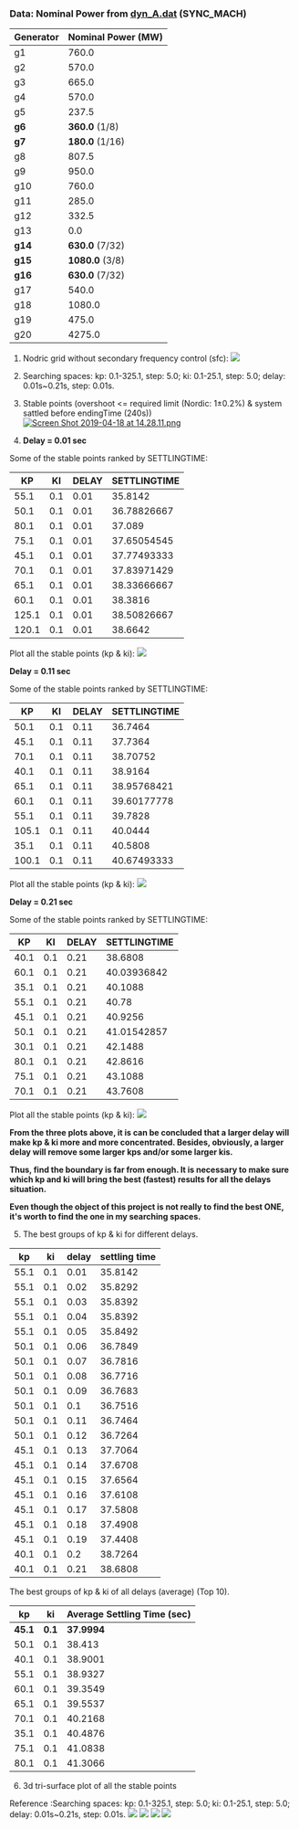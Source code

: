 ### Data: Nominal Power from [dyn_A.dat](https://github.com/realgjl/sfcNordic/blob/master/examples/dyn_A.dat) (SYNC_MACH)
| Generator | Nominal Power (MW)|
|-----------|-------------------|
| g1        | 760.0             |
| g2        | 570.0             |
| g3        | 665.0             |
| g4        | 570.0             |
| g5        | 237.5             |
| **g6**    | **360.0** (1/8)   |
| **g7**    | **180.0** (1/16)  |
| g8        | 807.5             |
| g9        | 950.0             |
| g10       | 760.0             |
| g11       | 285.0             |
| g12       | 332.5             |
| g13       | 0.0               |
| **g14**   | **630.0** (7/32)  |
| **g15**   | **1080.0** (3/8)  |
| **g16**   | **630.0** (7/32)  |
| g17       | 540.0             |
| g18       | 1080.0            |
| g19       | 475.0             |
| g20       | 4275.0            |


1. Nodric grid without secondary frequency control (sfc):
![](https://i.loli.net/2019/04/22/5cbcd2698e41f.png)

2. Searching spaces: kp: 0.1-325.1, step: 5.0; ki: 0.1-25.1, step: 5.0; delay: 0.01s~0.21s, step: 0.01s.

3. Stable points (overshoot <= required limit (Nordic: 1±0.2%) & system sattled before endingTime (240s))
[![Screen Shot 2019-04-18 at 14.28.11.png](https://i.loli.net/2019/04/18/5cb87fb03733d.png)](https://i.loli.net/2019/04/18/5cb87fb03733d.png)

4. **Delay = 0.01 sec**

Some of the stable points ranked by SETTLINGTIME:

| KP    | KI   | DELAY | SETTLINGTIME |
|-------|------|-------|--------------|
| 55.1  | 0.1  | 0.01  | 35.8142      |
| 50.1  | 0.1  | 0.01  | 36.78826667  |
| 80.1  | 0.1  | 0.01  | 37.089       |
| 75.1  | 0.1  | 0.01  | 37.65054545  |
| 45.1  | 0.1  | 0.01  | 37.77493333  |
| 70.1  | 0.1  | 0.01  | 37.83971429  |
| 65.1  | 0.1  | 0.01  | 38.33666667  |
| 60.1  | 0.1  | 0.01  | 38.3816      |
| 125.1 | 0.1  | 0.01  | 38.50826667  |
| 120.1 | 0.1  | 0.01  | 38.6642      |


Plot all the stable points (kp & ki):
![](https://i.loli.net/2019/04/24/5cbf498ba71bc.png)


**Delay = 0.11 sec**

Some of the stable points ranked by SETTLINGTIME:

| KP    | KI   | DELAY | SETTLINGTIME |
|-------|------|-------|--------------|
| 50.1  | 0.1  | 0.11  | 36.7464      |
| 45.1  | 0.1  | 0.11  | 37.7364      |
| 70.1  | 0.1  | 0.11  | 38.70752     |
| 40.1  | 0.1  | 0.11  | 38.9164      |
| 65.1  | 0.1  | 0.11  | 38.95768421  |
| 60.1  | 0.1  | 0.11  | 39.60177778  |
| 55.1  | 0.1  | 0.11  | 39.7828      |
| 105.1 | 0.1  | 0.11  | 40.0444      |
| 35.1  | 0.1  | 0.11  | 40.5808      |
| 100.1 | 0.1  | 0.11  | 40.67493333  |


Plot all the stable points (kp & ki):
![](https://i.loli.net/2019/04/24/5cbf4bf37d93b.png)

**Delay = 0.21 sec**

Some of the stable points ranked by SETTLINGTIME:

| KP    | KI  | DELAY | SETTLINGTIME |
|-------|-----|-------|--------------|
| 40.1  | 0.1 | 0.21  | 38.6808      |
| 60.1  | 0.1 | 0.21  | 40.03936842  |
| 35.1  | 0.1 | 0.21  | 40.1088      |
| 55.1  | 0.1 | 0.21  | 40.78        |
| 45.1  | 0.1 | 0.21  | 40.9256      |
| 50.1  | 0.1 | 0.21  | 41.01542857  |
| 30.1  | 0.1 | 0.21  | 42.1488      |
| 80.1  | 0.1 | 0.21  | 42.8616      |
| 75.1  | 0.1 | 0.21  | 43.1088      |
| 70.1  | 0.1 | 0.21  | 43.7608      |


Plot all the stable points (kp & ki):
![](https://i.loli.net/2019/04/24/5cbf4cb46b584.png)

**From the three plots above, it is can be concluded that a larger delay will make kp & ki more and more concentrated. Besides, obviously, a larger delay will remove some larger kps and/or some larger kis.**

**Thus, find the boundary is far from enough. It is necessary to make sure which kp and ki will bring the best (fastest) results for all the delays situation.**

**Even though the object of this project is not really to find the best ONE, it's worth to find the one in my searching spaces.**

5. The best groups of kp & ki for different delays.

| kp   | ki  | delay | settling time |
|------|-----|-------|---------------|
| 55.1 | 0.1 | 0.01  | 35.8142       |
| 55.1 | 0.1 | 0.02  | 35.8292       |
| 55.1 | 0.1 | 0.03  | 35.8392       |
| 55.1 | 0.1 | 0.04  | 35.8392       |
| 55.1 | 0.1 | 0.05  | 35.8492       |
| 50.1 | 0.1 | 0.06  | 36.7849       |
| 50.1 | 0.1 | 0.07  | 36.7816       |
| 50.1 | 0.1 | 0.08  | 36.7716       |
| 50.1 | 0.1 | 0.09  | 36.7683       |
| 50.1 | 0.1 | 0.1   | 36.7516       |
| 50.1 | 0.1 | 0.11  | 36.7464       |
| 50.1 | 0.1 | 0.12  | 36.7264       |
| 45.1 | 0.1 | 0.13  | 37.7064       |
| 45.1 | 0.1 | 0.14  | 37.6708       |
| 45.1 | 0.1 | 0.15  | 37.6564       |
| 45.1 | 0.1 | 0.16  | 37.6108       |
| 45.1 | 0.1 | 0.17  | 37.5808       |
| 45.1 | 0.1 | 0.18  | 37.4908       |
| 45.1 | 0.1 | 0.19  | 37.4408       |
| 40.1 | 0.1 | 0.2   | 38.7264       |
| 40.1 | 0.1 | 0.21  | 38.6808       |


The best groups of kp & ki of all delays (average) (Top 10).

|   kp   |   ki    | Average Settling Time (sec) |
|--------|---------|-----------------------------|
|**45.1**| **0.1** | **37.9994**                 |
| 50.1   | 0.1     | 38.413                      |
| 40.1   | 0.1     | 38.9001                     |
| 55.1   | 0.1     | 38.9327                     |
| 60.1   | 0.1     | 39.3549                     |
| 65.1   | 0.1     | 39.5537                     |
| 70.1   | 0.1     | 40.2168                     |
| 35.1   | 0.1     | 40.4876                     |
| 75.1   | 0.1     | 41.0838                     |
| 80.1   | 0.1     | 41.3066                     |

6. 3d tri-surface plot of all the stable points

Reference :Searching spaces: kp: 0.1-325.1, step: 5.0; ki: 0.1-25.1, step: 5.0; delay: 0.01s~0.21s, step: 0.01s.
![](https://i.loli.net/2019/04/24/5cbf5411c5425.png)
![](https://i.loli.net/2019/04/24/5cbf541c6e618.png)
![](https://i.loli.net/2019/04/24/5cbf5426d7f89.png)
![](https://i.loli.net/2019/04/24/5cbf5431cbc14.png)
